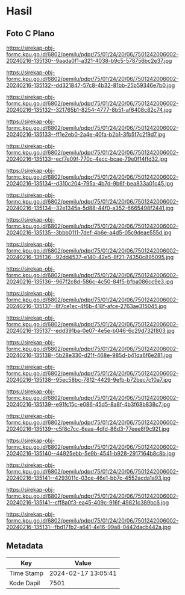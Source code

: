 # Hasil

## Foto C Plano

https://sirekap-obj-formc.kpu.go.id/6802/pemilu/pdpr/75/01/24/20/06/7501242006002-20240216-135130--9aada0f1-a321-4038-b9c5-578756bc2e37.jpg

https://sirekap-obj-formc.kpu.go.id/6802/pemilu/pdpr/75/01/24/20/06/7501242006002-20240216-135132--dd321847-57c8-4b32-81bb-25b59346e7b0.jpg

https://sirekap-obj-formc.kpu.go.id/6802/pemilu/pdpr/75/01/24/20/06/7501242006002-20240216-135132--321765b1-8254-4777-8b51-af6408c82c74.jpg

https://sirekap-obj-formc.kpu.go.id/6802/pemilu/pdpr/75/01/24/20/06/7501242006002-20240216-135133--ff1e2eb0-2a4e-40fa-b2b1-3fb5f7c2f9d7.jpg

https://sirekap-obj-formc.kpu.go.id/6802/pemilu/pdpr/75/01/24/20/06/7501242006002-20240216-135133--ecf7e09f-770c-4ecc-bcae-79e0f14ffd32.jpg

https://sirekap-obj-formc.kpu.go.id/6802/pemilu/pdpr/75/01/24/20/06/7501242006002-20240216-135134--d310c204-795a-4b7d-9b6f-bea833a01c45.jpg

https://sirekap-obj-formc.kpu.go.id/6802/pemilu/pdpr/75/01/24/20/06/7501242006002-20240216-135134--32e1345a-5d88-44f0-a352-6665498f2441.jpg

https://sirekap-obj-formc.kpu.go.id/6802/pemilu/pdpr/75/01/24/20/06/7501242006002-20240216-135135--3bbb0111-7def-4b6e-a4d5-05c9deae555d.jpg

https://sirekap-obj-formc.kpu.go.id/6802/pemilu/pdpr/75/01/24/20/06/7501242006002-20240216-135136--92dd4537-e140-42e5-8f21-74350c895095.jpg

https://sirekap-obj-formc.kpu.go.id/6802/pemilu/pdpr/75/01/24/20/06/7501242006002-20240216-135136--967f2c8d-586c-4c50-84f5-bfba086cc9e3.jpg

https://sirekap-obj-formc.kpu.go.id/6802/pemilu/pdpr/75/01/24/20/06/7501242006002-20240216-135137--8f7ce1ec-4f6b-418f-afce-2763ae315045.jpg

https://sirekap-obj-formc.kpu.go.id/6802/pemilu/pdpr/75/01/24/20/06/7501242006002-20240216-135137--edd391ba-0e07-4e5e-b046-6c29d732f803.jpg

https://sirekap-obj-formc.kpu.go.id/6802/pemilu/pdpr/75/01/24/20/06/7501242006002-20240216-135138--5b28e330-d21f-468e-985d-b41da6f6e281.jpg

https://sirekap-obj-formc.kpu.go.id/6802/pemilu/pdpr/75/01/24/20/06/7501242006002-20240216-135138--95ec58bc-7812-4429-9efb-b72bec7c10a7.jpg

https://sirekap-obj-formc.kpu.go.id/6802/pemilu/pdpr/75/01/24/20/06/7501242006002-20240216-135139--e91fc15c-e086-45d5-8a8f-4b3f68b838c7.jpg

https://sirekap-obj-formc.kpu.go.id/6802/pemilu/pdpr/75/01/24/20/06/7501242006002-20240216-135139--c5f8c7cc-6eaa-4dfd-86d3-77eee8f9c92f.jpg

https://sirekap-obj-formc.kpu.go.id/6802/pemilu/pdpr/75/01/24/20/06/7501242006002-20240216-135140--44925ebb-5e9b-4541-b928-2917164b8c8b.jpg

https://sirekap-obj-formc.kpu.go.id/6802/pemilu/pdpr/75/01/24/20/06/7501242006002-20240216-135141--4293011c-03ce-46e1-bb7c-4552acda1a93.jpg

https://sirekap-obj-formc.kpu.go.id/6802/pemilu/pdpr/75/01/24/20/06/7501242006002-20240216-135141--cff8a0f3-ea45-409c-916f-49821c389bc6.jpg

https://sirekap-obj-formc.kpu.go.id/6802/pemilu/pdpr/75/01/24/20/06/7501242006002-20240216-135131--fbd171b2-a641-4e16-99a8-0442dacb442a.jpg


## Metadata

| Key        | Value               |
| ---------- | ------------------- |
| Time Stamp | 2024-02-17 13:05:41 |
| Kode Dapil | 7501                |



